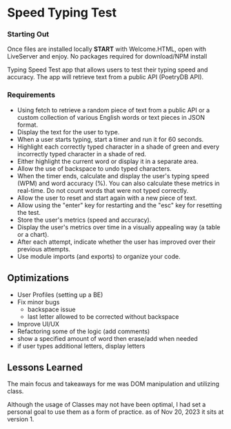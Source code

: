 # Speed Typing Test

### Starting Out

Once files are installed locally
**START** with Welcome.HTML, open with LiveServer and enjoy.
No packages required for download/NPM install

Typing Speed Test app that allows users to test their typing speed and accuracy. The app will retrieve text from a public API (PoetryDB API).

### Requirements

-   Using fetch to retrieve a random piece of text from a public API or a custom collection of various English words or text pieces in JSON format.
-   Display the text for the user to type.
-   When a user starts typing, start a timer and run it for 60 seconds.
-   Highlight each correctly typed character in a shade of green and every incorrectly typed character in a shade of red.
-   Either highlight the current word or display it in a separate area.
-   Allow the use of backspace to undo typed characters.
-   When the timer ends, calculate and display the user's typing speed (WPM) and word accuracy (%). You can also calculate these metrics in real-time. Do not count words that were not typed correctly.
-   Allow the user to reset and start again with a new piece of text.
-   Allow using the "enter" key for restarting and the "esc" key for resetting the test.
-   Store the user's metrics (speed and accuracy).
-   Display the user's metrics over time in a visually appealing way (a table or a chart).
-   After each attempt, indicate whether the user has improved over their previous attempts.
-   Use module imports (and exports) to organize your code.

## Optimizations

-   User Profiles (setting up a BE)
-   Fix minor bugs
    -   backspace issue
    -   last letter allowed to be corrected without backspace
-   Improve UI/UX
-   Refactoring some of the logic (add comments)
-   show a specified amount of word then erase/add when needed
-   if user types additional letters, display letters

## Lessons Learned

The main focus and takeaways for me was DOM manipulation and utilizing class.

Although the usage of Classes may not have been optimal, I had set a personal goal to use them as a form of practice.
as of Nov 20, 2023 it sits at version 1.
